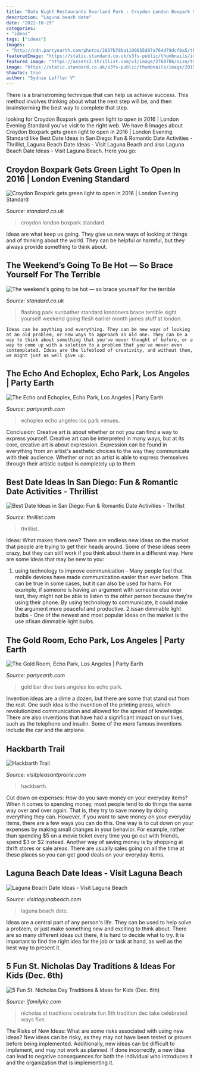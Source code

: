 ```yaml
---
title: "Date Night Restaurants Overland Park : Croydon London Boxpark Standard"
description: "Laguna beach date"
date: "2022-10-29"
categories:
- "ideas"
tags: ["ideas"]
images:
- "http://cdn.partyearth.com/photos/2837b78ba1190055d87a764d79dcf8a5/the-gold-room_s345x230.jpg?1375176358"
featuredImage: "https://static.standard.co.uk/s3fs-public/thumbnails/image/2019/05/30/11/sunbather-london-weather.jpg"
featured_image: "https://assets3.thrillist.com/v1/image/2760786/size/tmg-facebook_social.jpg"
image: "https://static.standard.co.uk/s3fs-public/thumbnails/image/2015/10/23/11/BOXPARKCROYDON4.jpg"
ShowToc: true
author: "Sydnie Leffler V"
---
```



There is a brainstroming technique that can help us achieve success. This method involves thinking about what the next step will be, and then brainstorming the best way to complete that step.

	

		
looking for Croydon Boxpark gets green light to open in 2016 | London Evening Standard you've visit to the right web. We have 8 Images about Croydon Boxpark gets green light to open in 2016 | London Evening Standard like Best Date Ideas in San Diego: Fun &amp; Romantic Date Activities - Thrillist, Laguna Beach Date Ideas - Visit Laguna Beach and also Laguna Beach Date Ideas - Visit Laguna Beach. Here you go:
		
    
## Croydon Boxpark Gets Green Light To Open In 2016 | London Evening Standard

<img loading=lazy src="https://static.standard.co.uk/s3fs-public/thumbnails/image/2015/10/23/11/BOXPARKCROYDON4.jpg" onerror="this.onerror=null;this.src='https://tse3.mm.bing.net/th?id=OIP.ELzeIbSZCKfB267a-wSHJQHaE8&amp;pid=15.1';" alt="Croydon Boxpark gets green light to open in 2016 | London Evening Standard">

_Source: standard.co.uk_

>croydon london boxpark standard. 

	

Ideas are what keep us going. They give us new ways of looking at things and of thinking about the world. They can be helpful or harmful, but they always provide something to think about.

    
## The Weekend’s Going To Be Hot — So Brace Yourself For The Terrible

<img loading=lazy src="https://static.standard.co.uk/s3fs-public/thumbnails/image/2019/05/30/11/sunbather-london-weather.jpg" onerror="this.onerror=null;this.src='https://tse1.mm.bing.net/th?id=OIP.qDNtvW3djyOwq03mVmgi_gHaE7&amp;pid=15.1';" alt="The weekend’s going to be hot — so brace yourself for the terrible">

_Source: standard.co.uk_

>flashing park sunbather standard londoners brace terrible sight yourself weekend going flesh earlier month james stuff st london. 

	


    Ideas can be anything and everything. They can be new ways of looking at an old problem, or new ways to approach an old one. They can be a way to think about something that you've never thought of before, or a way to come up with a solution to a problem that you've never even contemplated. Ideas are the lifeblood of creativity, and without them, we might just as well give up.

    
## The Echo And Echoplex, Echo Park, Los Angeles | Party Earth

<img loading=lazy src="http://cdn.partyearth.com/photos/a5ab09e7615e49575990d530359d5364/the-echo-and-echoplex_s345x230.jpg?1375043711" onerror="this.onerror=null;this.src='https://tse2.mm.bing.net/th?id=OIP.9aQ7Dbq2wAkRSLyfrlfxLAHaE8&amp;pid=15.1';" alt="The Echo and Echoplex, Echo Park, Los Angeles | Party Earth">

_Source: partyearth.com_

>echoplex echo angeles los park venues. 

	

Conclusion: Creative art is about whether or not you can find a way to express yourself.
Creative art can be interpreted in many ways, but at its core, creative art is about expression. Expression can be found in everything from an artist's aesthetic choices to the way they communicate with their audience. Whether or not an artist is able to express themselves through their artistic output is completely up to them.

    
## Best Date Ideas In San Diego: Fun &amp; Romantic Date Activities - Thrillist

<img loading=lazy src="https://assets3.thrillist.com/v1/image/2760786/size/tmg-facebook_social.jpg" onerror="this.onerror=null;this.src='https://tse4.mm.bing.net/th?id=OIP.D80cO-pyW4EjAdQZnCeiEQHaD4&amp;pid=15.1';" alt="Best Date Ideas in San Diego: Fun &amp; Romantic Date Activities - Thrillist">

_Source: thrillist.com_

>thrillist. 

	

Ideas: What makes them new?
There are endless new ideas on the market that people are trying to get their heads around. Some of these ideas seem crazy, but they can still work if you think about them in a different way. Here are some ideas that may be new to you: 
1. using technology to improve communication - Many people feel that mobile devices have made communication easier than ever before. This can be true in some cases, but it can also be used for harm. For example, if someone is having an argument with someone else over text, they might not be able to listen to the other person because they're using their phone. By using technology to communicate, it could make the argument more peaceful and productive. 
2.issan dimmable light bulbs - One of the newest and most popular ideas on the market is the use ofisan dimmable light bulbs.

    
## The Gold Room, Echo Park, Los Angeles | Party Earth

<img loading=lazy src="http://cdn.partyearth.com/photos/2837b78ba1190055d87a764d79dcf8a5/the-gold-room_s345x230.jpg?1375176358" onerror="this.onerror=null;this.src='https://tse3.mm.bing.net/th?id=OIP.lRpDvMurrG9-AQdCKpN11wHaE8&amp;pid=15.1';" alt="The Gold Room, Echo Park, Los Angeles | Party Earth">

_Source: partyearth.com_

>gold bar dive bars angeles los echo park. 

	

Invention ideas are a dime a dozen, but there are some that stand out from the rest. One such idea is the invention of the printing press, which revolutionized communication and allowed for the spread of knowledge. There are also inventions that have had a significant impact on our lives, such as the telephone and insulin. Some of the more famous inventions include the car and the airplane.

    
## Hackbarth Trail

<img loading=lazy src="https://assets.simpleviewinc.com/simpleview/image/fetch/c_limit,h_1200,q_75,w_1200/https://assets.simpleviewinc.com/simpleview/image/upload/crm/pleasantprairiewi/20191020_1536080-67d0d9475056a34_67d0db73-5056-a348-3a1d8480bfb41e26.jpg" onerror="this.onerror=null;this.src='https://tse3.mm.bing.net/th?id=OIP.tD4e6QIfa1CE4XMg7IrMTgHaDm&amp;pid=15.1';" alt="Hackbarth Trail">

_Source: visitpleasantprairie.com_

>hackbarth. 

	

Cut down on expenses: How do you save money on your everyday items?
When it comes to spending money, most people tend to do things the same way over and over again. That is, they try to save money by doing everything they can. However, if you want to save money on your everyday items, there are a few ways you can do this. One way is to cut down on your expenses by making small changes in your behavior. For example, rather than spending $5 on a movie ticket every time you go out with friends, spend $3 or $2 instead. Another way of saving money is by shopping at thrift stores or sale areas. There are usually sales going on all the time at these places so you can get good deals on your everyday items.

    
## Laguna Beach Date Ideas - Visit Laguna Beach

<img loading=lazy src="https://www.visitlagunabeach.com/imager/s3-us-west-1_amazonaws_com/laguna-craft/craft/perfect-date-in-laguna_ef7eb65baa0bffdeace9e61cce9815dd_694f32bf0e9ef81016789076834d1a45.jpg" onerror="this.onerror=null;this.src='https://tse3.mm.bing.net/th?id=OIP.10hwZNf3TXtqSgWBm_8d0wHaD4&amp;pid=15.1';" alt="Laguna Beach Date Ideas - Visit Laguna Beach">

_Source: visitlagunabeach.com_

>laguna beach date. 

	

Ideas are a central part of any person's life. They can be used to help solve a problem, or just make something new and exciting to think about. There are so many different ideas out there, it is hard to decide what to try. It is important to find the right idea for the job or task at hand, as well as the best way to present it.

    
## 5 Fun St. Nicholas Day Traditions &amp; Ideas For Kids (Dec. 6th)

<img loading=lazy src="https://www.ifamilykc.com/blog/wp-content/uploads/2019/11/Celebrate-St.-Nicholas-Day-Ideas-Traditions-1024x524.jpg" onerror="this.onerror=null;this.src='https://tse2.mm.bing.net/th?id=OIP.JPJ60Uw7wfnETb3Wd-BSOQHaDy&amp;pid=15.1';" alt="5 Fun St. Nicholas Day Traditions &amp; Ideas for Kids (Dec. 6th)">

_Source: ifamilykc.com_

>nicholas st traditions celebrate fun 6th tradition dec take celebrated ways five. 

	

The Risks of New Ideas: What are some risks associated with using new ideas?
New ideas can be risky, as they may not have been tested or proven before being implemented. Additionally, new ideas can be difficult to implement, and may not work as planned. If done incorrectly, a new idea can lead to negative consequences for both the individual who introduces it and the organization that is implementing it.

